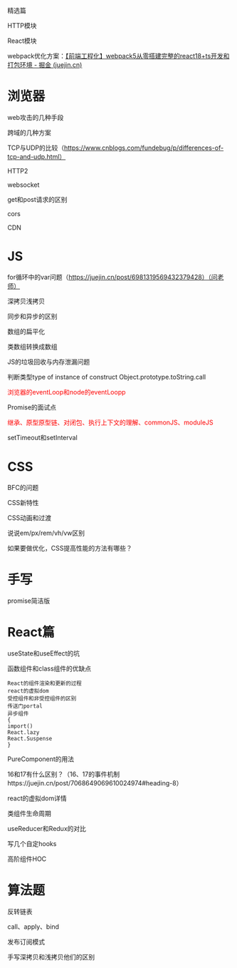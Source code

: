 精选篇

HTTP模块

React模块

webpack优化方案：[【前端工程化】webpack5从零搭建完整的react18+ts开发和打包环境 - 掘金 (juejin.cn)](https://juejin.cn/post/7111922283681153038#heading-33)

# 浏览器

web攻击的几种手段

跨域的几种方案

TCP与UDP的比较（https://www.cnblogs.com/fundebug/p/differences-of-tcp-and-udp.html）

HTTP2

websocket

get和post请求的区别

cors

CDN

# JS

for循环中的var问题（https://juejin.cn/post/6981319569432379428）（问老师）

深拷贝浅拷贝

同步和异步的区别

数组的扁平化

类数组转换成数组

JS的垃圾回收与内存泄漏问题

判断类型type of instance of construct    Object.prototype.toString.call

<span style='color:red'>浏览器的eventLoop和node的eventLoopp</span>

Promise的面试点

<span style='color:red'> 继承、原型原型链、对闭包、执行上下文的理解、commonJS、moduleJS</span>

setTimeout和setInterval	

# CSS

BFC的问题

CSS新特性

CSS动画和过渡

说说em/px/rem/vh/vw区别

如果要做优化，CSS提高性能的方法有哪些？

# 手写

promise简洁版

# React篇

useState和useEffect的坑

函数组件和class组件的优缺点

```
React的组件渲染和更新的过程
react的虚拟dom
受控组件和非受控组件的区别
传送门portal
异步组件
{
import()
React.lazy
React.Suspense
}
```

PureComponent的用法

16和17有什么区别？（16、17的事件机制https://juejin.cn/post/7068649069610024974#heading-8）

react的虚拟dom详情

类组件生命周期

useReducer和Redux的对比

写几个自定hooks

高阶组件HOC

# 算法题

反转链表

call、apply、bind

发布订阅模式

手写深拷贝和浅拷贝他们的区别

